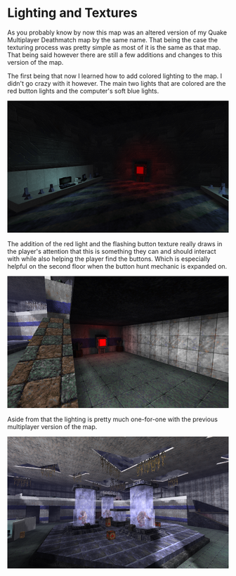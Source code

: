 # Lighting and Textures

As you probably know by now this map was an altered version of my Quake Multiplayer Deathmatch map by the same name. That being the case the texturing process was pretty simple as most of it is the same as that map. That being said however there are still a few additions and changes to this version of the map.

The first being that now I learned how to add colored lighting to the map. I didn't go crazy with it however. The main two lights that are colored are the red button lights and the computer's soft blue lights.

<img src="https://github.com/YN0T12/QuakeMapSinglePlayer/blob/main/Images/ColoredLights.PNG" width="540" height="300">

The addition of the red light and the flashing button texture really draws in the player's attention that this is something they can and should interact with while also helping the player find the buttons. Which is especially helpful on the second floor when the button hunt mechanic is expanded on.

<img src="https://github.com/YN0T12/QuakeMapSinglePlayer/blob/main/Images/Button.PNG" width="540" height="300">

Aside from that the lighting is pretty much one-for-one with the previous multiplayer version of the map.

<img src="https://github.com/YN0T12/QuakeMapSinglePlayer/blob/main/Images/2ndFloor.PNG" width="540" height="300">
